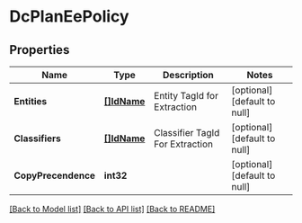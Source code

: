 # DcPlanEePolicy

## Properties
Name | Type | Description | Notes
------------ | ------------- | ------------- | -------------
**Entities** | [**[]IdName**](IdName.md) | Entity TagId for Extraction | [optional] [default to null]
**Classifiers** | [**[]IdName**](IdName.md) | Classifier TagId For Extraction | [optional] [default to null]
**CopyPrecendence** | **int32** |  | [optional] [default to null]

[[Back to Model list]](../README.md#documentation-for-models) [[Back to API list]](../README.md#documentation-for-api-endpoints) [[Back to README]](../README.md)

